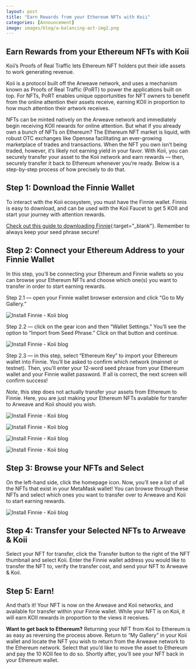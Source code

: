 ```yaml
---
layout: post
title: "Earn Rewards from your Ethereum NFTs with Koii"
categories: [Announcement]
image: images/blog/a-balancing-act-img2.png
---
```


## Earn Rewards from your Ethereum NFTs with Koii

Koii’s Proofs of Real Traffic lets Ethereum NFT holders put their idle assets to work generating revenue.

Koii is a protocol built off the Arweave network, and uses a mechanism known as Proofs of Real Traffic (PoRT) to power the applications built on top. For NFTs, PoRT enables unique opportunities for NFT owners to benefit from the online attention their assets receive, earning KOII in proportion to how much attention their artwork receives.

NFTs can be minted natively on the Arweave network and immediately begin receiving KOII rewards for online attention. But what if you already own a bunch of NFTs on Ethereum? The Ethereum NFT market is liquid, with robust OTC exchanges like Opensea facilitating an ever-growing marketplace of trades and transactions. When the NFT you own isn’t being traded, however, it’s likely not earning yield in your favor. With Koii, you can securely transfer your asset to the Koii network and earn rewards — then, securely transfer it back to Ethereum whenever you’re ready. Below is a step-by-step process of how precisely to do that.

## Step 1: Download the Finnie Wallet

To interact with the Koii ecosystem, you must have the Finnie wallet. Finnis is easy to download, and can be used with the Koii Faucet to get 5 KOII and start your journey with attention rewards.

[Check out this guide to downloading Finnie](https://blog.koii.network/Simplified-Finnie-Installation-Guide/){:target="\_blank"}. Remember to always keep your seed phrase secure!

## Step 2: Connect your Ethereum Address to your Finnie Wallet

In this step, you’ll be connecting your Ethereum and Finnie wallets so you can browse your Ethereum NFTs and choose which one(s) you want to transfer in order to start earning rewards.

Step 2.1 — open your Finnie wallet browser extension and click “Go to My Gallery.”

![Install Finnie - Koii blog](/images/blog/koiitoeth/t1.png)

Step 2.2 — click on the gear icon and then “Wallet Settings.” You’ll see the option to “Import from Seed Phrase.” Click on that button and continue.

![Install Finnie - Koii blog](/images/blog/koiitoeth/t2.png)

Step 2.3 — in this step, select “Ethereum Key” to import your Ethereum wallet into Finnie. You’ll be asked to confirm which network (mainnet or testnet). Then, you’ll enter your 12-word seed phrase from your Ethereum wallet and your Finnie wallet password. If all is correct, the next screen will confirm success!

_Note_, this step does not actually transfer your assets from Ethereum to Finnie. Here, you are just making your Ethereum NFTs available for transfer to Arweave and Koii should you wish.

![Install Finnie - Koii blog](/images/blog/koiitoeth/t3.png)

![Install Finnie - Koii blog](/images/blog/koiitoeth/t4.png)

![Install Finnie - Koii blog](/images/blog/koiitoeth/t5.png)

![Install Finnie - Koii blog](/images/blog/koiitoeth/t6.png)

## Step 3: Browse your NFTs and Select

On the left-hand side, click the homepage icon. Now, you’ll see a list of all the NFTs that exist in your MetaMask wallet! You can browse through these NFTs and select which ones you want to transfer over to Arweave and Koii to start earning rewards.

![Install Finnie - Koii blog](/images/blog/koiitoeth/t7.png)

## Step 4: Transfer your Selected NFTs to Arweave & Koii

Select your NFT for transfer, click the Transfer button to the right of the NFT thumbnail and select Koii. Enter the Finnie wallet address you would like to transfer the NFT to, verify the transfer cost, and send your NFT to Arweave & Koii.

## Step 5: Earn!

And that’s it! Your NFT is now on the Arweave and Koii networks, and available for transfer within your Finnie wallet. While your NFT is on Koii, it will earn KOII rewards in proportion to the views it receives.

<b>Want to get back to Ethereum?</b> Returning your NFT from Koii to Ethereum is as easy as reversing the process above. Return to “My Gallery” in your Koii wallet and locate the NFT you wish to return from the Arweave network to the Ethereum network. Select that you’d like to move the asset to Ethereum and pay the 10 KOII fee to do so. Shortly after, you’ll see your NFT back in your Ethereum wallet.
